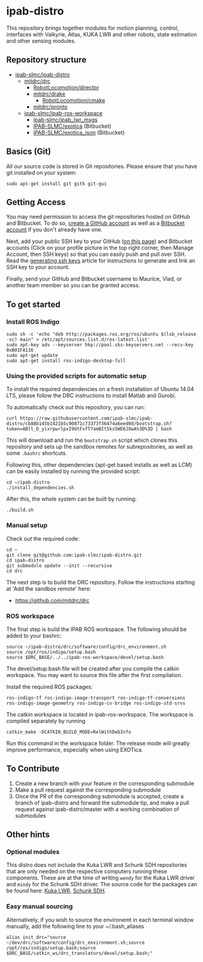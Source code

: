 # ipab-distro
This repository brings together modules for motion planning, control, interfaces with Valkyrie, Atlas, KUKA LWR and other robots, state estimation and other sensing modules.

## Repository structure

* [ipab-slmc/ipab-distro](https://github.com/ipab-slmc/ipab-distro)
  * [mitdrc/drc](https://github.com/mitdrc/drc)
    * [RobotLocomotion/director](https://github.com/RobotLocomotion/director)
    * [mitdrc/drake](https://github.com/mitdrc/drake)
      * [RobotLocomotion/cmake ](https://github.com/RobotLocomotion/cmake)
    * [mitdrc/pronto](https://github.com/mitdrc/pronto)
  * [ipab-slmc/ipab-ros-workspace](https://github.com/ipab-slmc/ipab-ros-workspace)
    * [ipab-slmc/ipab_lwr_msgs](https://github.com/ipab-slmc/ipab_lwr_msgs)
    * [IPAB-SLMC/exotica](https://bitbucket.org/IPAB-SLMC/exotica) (Bitbucket)
    * [IPAB-SLMC/exotica_json](https://bitbucket.org/IPAB-SLMC/exotica_json) (Bitbucket)

## Basics (Git)
All our source code is stored in Git repositories. Please ensure that you have git installed on your system:
```
sudo apt-get install git gitk git-gui
```

## Getting Access
You may need permission to access the git repositories hosted on GitHub and Bitbucket. To do so, [create a GitHub account](https://github.com/join) as well as a [Bitbucket account](https://bitbucket.org/account/signup/) if you don't already have one.

Next, add your public SSH key to your GitHub ([on this page](https://github.com/settings/ssh/)) and Bitbucket accounts (Click on your profile picture in the top right corner, then Manage Account, then SSH keys) so that you can easily push and pull over SSH. Read the [generating ssh keys](https://help.github.com/articles/generating-ssh-keys) article for instructions to generate and link an SSH key to your account.

Finally, send your GitHub and Bitbucket username to Maurice, Vlad, or another team member so you can be granted access.

## To get started

### Install ROS Indigo
```
sudo sh -c 'echo "deb http://packages.ros.org/ros/ubuntu $(lsb_release -sc) main" > /etc/apt/sources.list.d/ros-latest.list'
sudo apt-key adv --keyserver hkp://pool.sks-keyservers.net --recv-key 0xB01FA116
sudo apt-get update
sudo apt-get install ros-indigo-desktop-full
```

### Using the provided scripts for automatic setup

To install the required dependencies on a fresh installation of Ubuntu 14.04 LTS, please follow the DRC instructions to install Matlab and Gurobi.

To automatically check out this repository, you can run:
```
curl https://raw.githubusercontent.com/ipab-slmc/ipab-distro/cb88b145b1421b5c90871c73373f36474a6eed0d/bootstrap.sh?token=ABll_D_yixrpwrlpxI9UtFxfT7amBIt5ks5WE6JOwA%3D%3D | bash
```

This will download and run the ``bootstrap.sh`` script which clones this repository and sets up the sandbox remotes for subrepositories, as well as some ``.bashrc`` shortcuts.

Following this, other dependencies (apt-get based installs as well as LCM) can be easily installed by running the provided script:
```
cd ~/ipab-distro
./install_dependencies.sh
```

After this, the whole system can be built by running:
```
./build.sh
```

### Manual setup

Check out the required code:

```
cd ~
git clone git@github.com:ipab-slmc/ipab-distro.git
cd ipab-distro
git submodule update --init --recursive
cd drc
```

The next step is to build the DRC repository. Follow the instructions starting at 'Add the sandbox remote' here:

* https://github.com/mitdrc/drc



### ROS workspace

The final step is build the IPAB ROS workspace. The following should be added to your bashrc:

    source ~/ipab-distro/drc/software/config/drc_environment.sh
    source /opt/ros/indigo/setup.bash
    source $DRC_BASE/../../ipab-ros-workspace/devel/setup.bash

The devel/setup.bash file will be created after you compile the catkin workspace. You may want to source this file after the first compilation.

Install the required ROS packages:

    ros-indigo-tf ros-indigo-image-transport ros-indigo-tf-conversions ros-indigo-image-geometry ros-indigo-cv-bridge ros-indigo-std-srvs

The catkin workspace is located in ipab-ros-workspace. The workspace is compiled separately by running

    catkin_make -DCATKIN_BUILD_MODE=RelWithDebInfo
 
Run this command in the workspace folder. The release mode will greatly improve performance, especially when using EXOTica.

## To Contribute

 1. Create a new branch with your feature in the corresponding submodule
 1. Make a pull request against the corresponding submodule
 1. Once the PR of the corresponding submodule is accepted, create a branch of ipab-distro and forward the submodule tip, and make a pull request against ipab-distro/master with a working combination of submodules


## Other hints

### Optional modules
This distro does not include the Kuka LWR and Schunk SDH repositories that are only needed on the respective computers running these components. These are at the time of writing ``wendy`` for the Kuka LWR driver and ``mindy`` for the Schunk SDH driver. The source code for the packages can be found here: [Kuka LWR](https://bitbucket.org/IPAB-SLMC/kuka-lwr/), [Schunk SDH](https://bitbucket.org/IPAB-SLMC/schunk-sdh).

### Easy manual sourcing

Alternatively, if you wish to source the environemt in each terminal window manually, add the following line to your ~/.bash_aliases

    alias init_drc="source ~/dev/drc/software/config/drc_environment.sh;source /opt/ros/indigo/setup.bash;source $DRC_BASE/catkin_ws/drc_translators/devel/setup.bash;"

